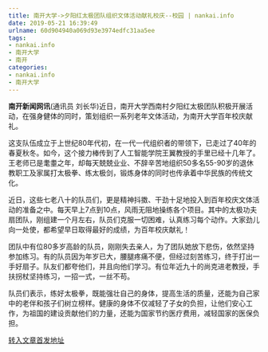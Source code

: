 ```yaml
---
title: 南开大学->夕阳红太极团队组织文体活动献礼校庆--校园 | nankai.info
date: 2019-05-21 16:39:49
urlname: 60d904940a069d93e3974edfc31aa5ee
tags: 
- nankai.info
- 南开大学
- 南开
categories:
- nankai.info
- 南开大学
---
```



**南开新闻网讯**(通讯员 刘长华)近日，南开大学西南村夕阳红太极团队积极开展活动，在强身健体的同时，策划组织一系列老年文体活动，为南开大学百年校庆献礼。

这支队伍成立于上世纪80年代初，在一代一代组织者的带领下，已走过了40年的春夏秋冬。如今，这个接力棒传到了人工智能学院王翼教授的手里已经十几年了。王老师已是耄耋之年，却每天兢兢业业、不辞辛苦地组织50多名55-90岁的退休教职工及家属打太极拳、练太极剑，锻炼身体的同时也传承着中华民族的传统文化。

近日，这些七老八十的队员们，更是精神抖擞、干劲十足地投入到百年校庆文体活动的准备之中。每天早上7点到10点，风雨无阻地操练各个项目。其中的太极功夫扇团队，刚组建一个月左右，队员们克服一切困难，认真练习每个动作。大家劲儿向一处使，都希望早日取得最好的成绩，为百年校庆献礼！

团队中有位80多岁高龄的队员，刚刚失去亲人，为了团队她放下悲伤，依然坚持参加练习。有的队员因为年岁已大，腰腿疼痛不便，但经过刻苦练习，终于打出一手好扇子。队友们都夸他们，并且向他们学习。有位年近九十的尚克进老教授，手扶拐杖坚持练习，一招一式，一丝不苟。

队员们表示，练好太极拳，既能强壮自己的身体，提高生活的质量，还能为自己家中的老伴和孩子们树立榜样。健康的身体不仅减轻了子女的负担，让他们安心工作，为祖国的建设贡献他们的力量，还能为国家节约医疗费用，减轻国家的医保负担。





[转入文章首发地址](http://news.nankai.edu.cn/qqxy/system/2019/05/21/000452678.shtml)